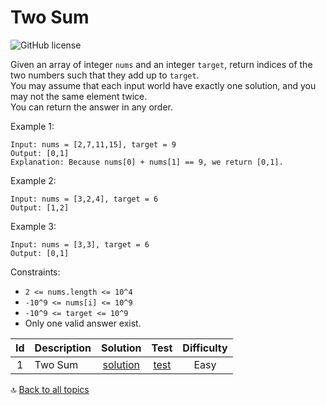 [//]: # (Copyright [2023] [Anton Kotler kotler.developer@gmail.com] License MIT)

# Two Sum

![GitHub license](https://img.shields.io/badge/Difficulty-Easy-61904f)

Given an array of integer `nums` and an integer `target`, return indices of the two numbers such that they add up to
`target`.  
You may assume that each input world have exactly one solution, and you may not the same element twice.  
You can return the answer in any order.

Example 1:

```
Input: nums = [2,7,11,15], target = 9
Output: [0,1]
Explanation: Because nums[0] + nums[1] == 9, we return [0,1].
```

Example 2:

```
Input: nums = [3,2,4], target = 6
Output: [1,2]
```

Example 3:

```
Input: nums = [3,3], target = 6
Output: [0,1]
```

Constraints:

- `2 <= nums.length <= 10^4`
- `-10^9 <= nums[i] <= 10^9`
- `-10^9 <= target <= 10^9`
- Only one valid answer exist.

| Id | Description |          Solution          |                                      Test                                       | Difficulty |
|:--:|:------------|:--------------------------:|:-------------------------------------------------------------------------------:|:----------:|
| 1  | Two Sum     | [solution](./Solution1.kt) | [test](../../../../../../src/test/kotlin/exercise100/easy/id1/Solution1Test.kt) |    Easy    |

:top: [Back to all topics](../../../../../../../../blob/master/README.md)